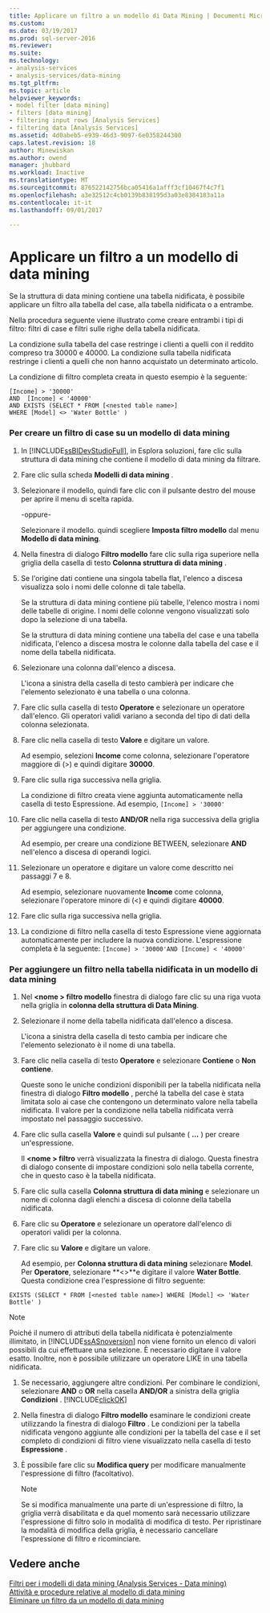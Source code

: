 ```yaml
---
title: Applicare un filtro a un modello di Data Mining | Documenti Microsoft
ms.custom: 
ms.date: 03/19/2017
ms.prod: sql-server-2016
ms.reviewer: 
ms.suite: 
ms.technology:
- analysis-services
- analysis-services/data-mining
ms.tgt_pltfrm: 
ms.topic: article
helpviewer_keywords:
- model filter [data mining]
- filters [data mining]
- filtering input rows [Analysis Services]
- filtering data [Analysis Services]
ms.assetid: 4d0abeb5-e939-46d3-9097-6e0358244300
caps.latest.revision: 18
author: Minewiskan
ms.author: owend
manager: jhubbard
ms.workload: Inactive
ms.translationtype: MT
ms.sourcegitcommit: 876522142756bca05416a1afff3cf10467f4c7f1
ms.openlocfilehash: a3e32512c4cb0139b838195d3a03e8384183a11a
ms.contentlocale: it-it
ms.lasthandoff: 09/01/2017

---
```

# <a name="apply-a-filter-to-a-mining-model"></a>Applicare un filtro a un modello di data mining
  Se la struttura di data mining contiene una tabella nidificata, è possibile applicare un filtro alla tabella del case, alla tabella nidificata o a entrambe.  
  
 Nella procedura seguente viene illustrato come creare entrambi i tipi di filtro: filtri di case e filtri sulle righe della tabella nidificata.  
  
 La condizione sulla tabella del case restringe i clienti a quelli con il reddito compreso tra 30000 e 40000. La condizione sulla tabella nidificata restringe i clienti a quelli che non hanno acquistato un determinato articolo.  
  
 La condizione di filtro completa creata in questo esempio è la seguente:  
  
```  
[Income] > '30000'   
AND  [Income] < '40000'   
AND EXISTS (SELECT * FROM [<nested table name>]   
WHERE [Model] <> 'Water Bottle' )   
```  
  
### <a name="to-create-a-case-filter-on-a-mining-model"></a>Per creare un filtro di case su un modello di data mining  
  
1.  In [!INCLUDE[ssBIDevStudioFull](../../includes/ssbidevstudiofull-md.md)], in Esplora soluzioni, fare clic sulla struttura di data mining che contiene il modello di data mining da filtrare.  
  
2.  Fare clic sulla scheda **Modelli di data mining** .  
  
3.  Selezionare il modello, quindi fare clic con il pulsante destro del mouse per aprire il menu di scelta rapida.  
  
     -oppure-  
  
     Selezionare il modello. quindi scegliere **Imposta filtro modello** dal menu **Modello di data mining**.  
  
4.  Nella finestra di dialogo **Filtro modello** fare clic sulla riga superiore nella griglia della casella di testo **Colonna struttura di data mining** .  
  
5.  Se l'origine dati contiene una singola tabella flat, l'elenco a discesa visualizza solo i nomi delle colonne di tale tabella.  
  
     Se la struttura di data mining contiene più tabelle, l'elenco mostra i nomi delle tabelle di origine. I nomi delle colonne vengono visualizzati solo dopo la selezione di una tabella.  
  
     Se la struttura di data mining contiene una tabella del case e una tabella nidificata, l'elenco a discesa mostra le colonne dalla tabella del case e il nome della tabella nidificata.  
  
6.  Selezionare una colonna dall'elenco a discesa.  
  
     L'icona a sinistra della casella di testo cambierà per indicare che l'elemento selezionato è una tabella o una colonna.  
  
7.  Fare clic sulla casella di testo **Operatore** e selezionare un operatore dall'elenco. Gli operatori validi variano a seconda del tipo di dati della colonna selezionata.  
  
8.  Fare clic nella casella di testo **Valore** e digitare un valore.  
  
     Ad esempio, selezioni **Income** come colonna, selezionare l'operatore maggiore di (>) e quindi digitare **30000**.  
  
9. Fare clic sulla riga successiva nella griglia.  
  
     La condizione di filtro creata viene aggiunta automaticamente nella casella di testo Espressione. Ad esempio, `[Income] > '30000'`  
  
10. Fare clic nella casella di testo **AND/OR** nella riga successiva della griglia per aggiungere una condizione.  
  
     Ad esempio, per creare una condizione BETWEEN, selezionare **AND** nell'elenco a discesa di operandi logici.  
  
11. Selezionare un operatore e digitare un valore come descritto nei passaggi 7 e 8.  
  
     Ad esempio, selezionare nuovamente **Income** come colonna, selezionare l'operatore minore di (<) e quindi digitare **40000**.  
  
12. Fare clic sulla riga successiva nella griglia.  
  
13. La condizione di filtro nella casella di testo Espressione viene aggiornata automaticamente per includere la nuova condizione. L'espressione completa è la seguente: `[Income] > '30000'AND [Income] < '40000'`  
  
### <a name="to-add-a-filter-on-the-nested-table-in-a-mining-model"></a>Per aggiungere un filtro nella tabella nidificata in un modello di data mining  
  
1.  Nel  **\<nome > filtro modello** finestra di dialogo fare clic su una riga vuota nella griglia in **colonna della struttura di Data Mining**.  
  
2.  Selezionare il nome della tabella nidificata dall'elenco a discesa.  
  
     L'icona a sinistra della casella di testo cambia per indicare che l'elemento selezionato è il nome di una tabella.  
  
3.  Fare clic nella casella di testo **Operatore** e selezionare **Contiene** o **Non contiene**.  
  
     Queste sono le uniche condizioni disponibili per la tabella nidificata nella finestra di dialogo **Filtro modello** , perché la tabella del case è stata limitata solo ai case che contengono un determinato valore nella tabella nidificata. Il valore per la condizione nella tabella nidificata verrà impostato nel passaggio successivo.  
  
4.  Fare clic sulla casella **Valore** e quindi sul pulsante ( **…** ) per creare un'espressione.  
  
     Il  **\<nome > filtro** verrà visualizzata la finestra di dialogo. Questa finestra di dialogo consente di impostare condizioni solo nella tabella corrente, che in questo caso è la tabella nidificata.  
  
5.  Fare clic sulla casella **Colonna struttura di data mining** e selezionare un nome di colonna dagli elenchi a discesa di colonne della tabella nidificata.  
  
6.  Fare clic su **Operatore** e selezionare un operatore dall'elenco di operatori validi per la colonna.  
  
7.  Fare clic su **Valore** e digitare un valore.  
  
     Ad esempio, per **Colonna struttura di data mining** selezionare **Model**. Per **Operatore**, selezionare **<>**e digitare il valore **Water Bottle**. Questa condizione crea l'espressione di filtro seguente:  
  
```  
EXISTS (SELECT * FROM [<nested table name>] WHERE [Model] <> 'Water Bottle' )   
```  
  
> [!NOTE]  
>  Poiché il numero di attributi della tabella nidificata è potenzialmente illimitato, in [!INCLUDE[ssASnoversion](../../includes/ssasnoversion-md.md)] non viene fornito un elenco di valori possibili da cui effettuare una selezione. È necessario digitare il valore esatto. Inoltre, non è possibile utilizzare un operatore LIKE in una tabella nidificata.  
  
1.  Se necessario, aggiungere altre condizioni. Per combinare le condizioni, selezionare **AND** o **OR** nella casella **AND/OR** a sinistra della griglia **Condizioni** . [!INCLUDE[clickOK](../../includes/clickok-md.md)]  
  
2.  Nella finestra di dialogo **Filtro modello** esaminare le condizioni create utilizzando la finestra di dialogo **Filtro** . Le condizioni per la tabella nidificata vengono aggiunte alle condizioni per la tabella del case e il set completo di condizioni di filtro viene visualizzato nella casella di testo **Espressione** .  
  
3.  È possibile fare clic su **Modifica query** per modificare manualmente l'espressione di filtro (facoltativo).  
  
    > [!NOTE]  
    >  Se si modifica manualmente una parte di un'espressione di filtro, la griglia verrà disabilitata e da quel momento sarà necessario utilizzare l'espressione di filtro solo in modalità di modifica di testo. Per ripristinare la modalità di modifica della griglia, è necessario cancellare l'espressione di filtro e ricominciare.  
  
## <a name="see-also"></a>Vedere anche  
 [Filtri per i modelli di data mining &#40;Analysis Services - Data mining&#41;](../../analysis-services/data-mining/filters-for-mining-models-analysis-services-data-mining.md)   
 [Attività e procedure relative al modello di data mining](../../analysis-services/data-mining/mining-model-tasks-and-how-tos.md)   
 [Eliminare un filtro da un modello di data mining](../../analysis-services/data-mining/delete-a-filter-from-a-mining-model.md)  
  
  

